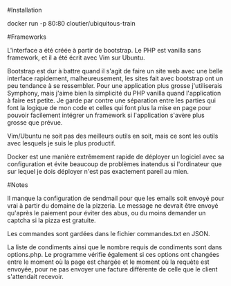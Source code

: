 #Installation

docker run -p 80:80 cloutier/ubiquitous-train 

#Frameworks

L'interface a été créée à partir de bootstrap. Le PHP est vanilla sans framework, et il a été écrit avec Vim sur Ubuntu.

Bootstrap est dur à battre quand il s'agit de faire un site web avec une belle interface rapidement, malheureusement, les 
sites fait avec bootstrap ont un peu tendance à se ressembler. Pour une application plus grosse j'utiliserais Symphony, mais 
j'aime bien la simplicité du PHP vanilla quand l'application à faire est petite. Je garde par contre une séparation entre les parties qui
font la logique de mon code et celles qui font plus la mise en page pour pouvoir facilement intégrer un framework si l'application s'avère plus 
grosse que prévue. 

Vim/Ubuntu ne soit pas des meilleurs outils en soit, mais 
ce sont les outils avec lesquels je suis le plus productif. 

Docker est une manière extrêmement rapide de déployer un logiciel avec sa configuration et évite beaucoup de problèmes inatendus
si l'ordinateur que sur lequel je dois déployer n'est pas exactement pareil au mien. 

#Notes

Il manque la configuration de sendmail pour que les emails soit envoyé pour vrai à partir du domaine de la pizzeria.
Le message ne devrait être envoyé qu'après le paiement pour éviter des abus, ou du moins demander un captcha si la pizza est gratuite.

Les commandes sont gardées dans le fichier commandes.txt en JSON.

La liste de condiments ainsi que le nombre requis de condiments sont dans options.php. Le programme vérifie également si ces options ont changées entre le 
moment où la page est chargée et le moment où la requète est envoyée, pour ne pas envoyer une facture différente de celle que le client s'attendait recevoir.

